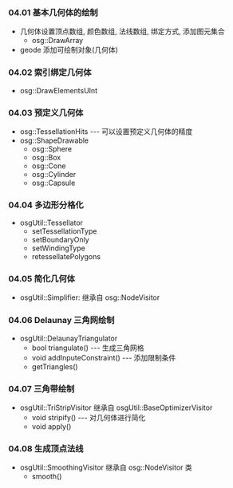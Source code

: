 ### 04.01 基本几何体的绘制
* 几何体设置顶点数组, 颜色数组, 法线数组, 绑定方式, 添加图元集合
    - osg::DrawArray
* geode 添加可绘制对象(几何体)

### 04.02 索引绑定几何体
* osg::DrawElementsUInt

### 04.03 预定义几何体
* osg::TessellationHits --- 可以设置预定义几何体的精度
* osg::ShapeDrawable
    - osg::Sphere
    - osg::Box
    - osg::Cone
    - osg::Cylinder
    - osg::Capsule

### 04.04 多边形分格化
* osgUtil::Tessellator 
    - setTessellationType
    - setBoundaryOnly
    - setWindingType
    - retessellatePolygons

### 04.05 简化几何体
* osgUtil::Simplifier: 继承自 osg::NodeVisitor 

### 04.06 Delaunay 三角网绘制
* osgUtil::DelaunayTriangulator 
    - bool triangulate() --- 生成三角网格
    - void addInputeConstraint() --- 添加限制条件
    - getTriangles()

### 04.07 三角带绘制
* osgUtil::TriStripVisitor 继承自 osgUtil::BaseOptimizerVisitor
    - void stripify() --- 对几何体进行简化
    - void apply()

### 04.08 生成顶点法线
* osgUtil::SmoothingVisitor 继承自 osg::NodeVisitor 类
    - smooth()